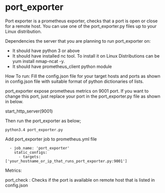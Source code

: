 # port_exporter
Port exporter is a prometheus exporter, checks that a port is open or close for a remote host.
You can use one of the port_exporter.py files up to your Linux distribution.


Dependencies the server that you are planning to run port_exporter on:

- It should have python 3 or above
- It should have installed nc tool. 
    To install it on Linux Distributions can be yum install nmap-ncat -y.
- It should have prometheus_client python module



How To run:
Fill the config.json file for your target hosts and ports as shown in config.json file with suitable format of python dictionaries of lists.

port_exporter expose prometheus metrics on 9001 port. If you want to change this port, just replace your port in the port_exporter.py file as shown in below.

start_http_server(9001)


Then run the port_exporter as below;

``` python3.4 port_exporter.py ```



Add port_exporter job to prometheus.yml file

```
  - job_name: 'port_exporter'  
    static_configs:
      - targets: ['your_hostname_or_ip_that_runs_port_exporter.py:9001']
  ```
  
      
Metrics:

port_check : Checks if the port is available on remote host that is listed in config.json
      
      
